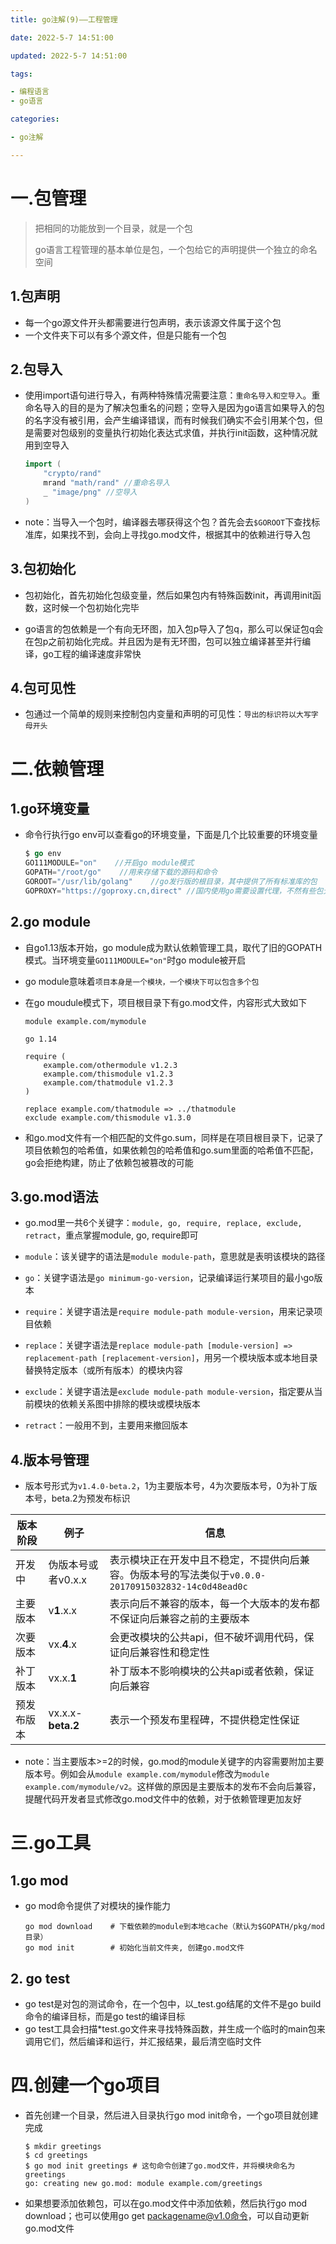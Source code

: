 ```yaml
---
title: go注解(9)——工程管理

date: 2022-5-7 14:51:00

updated: 2022-5-7 14:51:00

tags:

- 编程语言
- go语言

categories:

- go注解

---
```


# 一.包管理

> 把相同的功能放到一个目录，就是一个包
> 
> go语言工程管理的基本单位是包，一个包给它的声明提供一个独立的命名空间

## 1.包声明

- 每一个go源文件开头都需要进行包声明，表示该源文件属于这个包
- 一个文件夹下可以有多个源文件，但是只能有一个包

## 2.包导入

- 使用import语句进行导入，有两种特殊情况需要注意：`重命名导入和空导入`。重命名导入的目的是为了解决包重名的问题；空导入是因为go语言如果导入的包的名字没有被引用，会产生编译错误，而有时候我们确实不会引用某个包，但是需要对包级别的变量执行初始化表达式求值，并执行init函数，这种情况就用到空导入
  
  ```go
  import (
      "crypto/rand"
      mrand "math/rand" //重命名导入
      _ "image/png" //空导入
  )
  ```

- note：当导入一个包时，编译器去哪获得这个包？首先会去`$GOROOT`下查找标准库，如果找不到，会向上寻找go.mod文件，根据其中的依赖进行导入包

## 3.包初始化

- 包初始化，首先初始化包级变量，然后如果包内有特殊函数init，再调用init函数，这时候一个包初始化完毕

- go语言的包依赖是一个有向无环图，加入包p导入了包q，那么可以保证包q会在包p之前初始化完成。并且因为是有无环图，包可以独立编译甚至并行编译，go工程的编译速度非常快

## 4.包可见性

- 包通过一个简单的规则来控制包内变量和声明的可见性：`导出的标识符以大写字母开头`

# 二.依赖管理

## 1.go环境变量

- 命令行执行go env可以查看go的环境变量，下面是几个比较重要的环境变量
  
  ```go
  $ go env
  GO111MODULE="on"    //开启go module模式
  GOPATH="/root/go"    //用来存储下载的源码和命令
  GOROOT="/usr/lib/golang"    //go发行版的根目录，其中提供了所有标准库的包
  GOPROXY="https://goproxy.cn,direct" //国内使用go需要设置代理，不然有些包无法下载
  ```

## 2.go module

- 自go1.13版本开始，go module成为默认依赖管理工具，取代了旧的GOPATH模式。当环境变量`GO111MODULE="on"`时go module被开启

- go module意味着`项目本身是一个模块，一个模块下可以包含多个包`

- 在go moudule模式下，项目根目录下有go.mod文件，内容形式大致如下
  
  ```go-mod
  module example.com/mymodule
  
  go 1.14
  
  require (
      example.com/othermodule v1.2.3
      example.com/thismodule v1.2.3
      example.com/thatmodule v1.2.3
  )
  
  replace example.com/thatmodule => ../thatmodule
  exclude example.com/thismodule v1.3.0
  ```

- 和go.mod文件有一个相匹配的文件go.sum，同样是在项目根目录下，记录了项目依赖包的哈希值，如果依赖包的哈希值和go.sum里面的哈希值不匹配，go会拒绝构建，防止了依赖包被篡改的可能

## 3.go.mod语法

- go.mod里一共6个关键字：`module, go, require, replace, exclude, retract`，重点掌握module, go, require即可

- `module`：该关键字的语法是`module module-path`，意思就是表明该模块的路径

- `go`：关键字语法是`go minimum-go-version`，记录编译运行某项目的最小go版本

- `require`：关键字语法是`require module-path module-version`，用来记录项目依赖

- `replace`：关键字语法是`replace module-path [module-version] => replacement-path [replacement-version]`，用另一个模块版本或本地目录替换特定版本（或所有版本）的模块内容

- `exclude`：关键字语法是`exclude module-path module-version`，指定要从当前模块的依赖关系图中排除的模块或模块版本

- `retract`：一般用不到，主要用来撤回版本

## 4.版本号管理

- 版本号形式为`v1.4.0-beta.2`，1为主要版本号，4为次要版本号，0为补丁版本号，beta.2为预发布标识

| 版本阶段  | 例子                | 信息                                                                   |
| ----- | ----------------- | -------------------------------------------------------------------- |
| 开发中   | 伪版本号或者v0.x.x      | 表示模块正在开发中且不稳定，不提供向后兼容。伪版本号的写法类似于`v0.0.0-20170915032832-14c0d48ead0c` |
| 主要版本  | v**1**.x.x        | 表示向后不兼容的版本，每一个大版本的发布都不保证向后兼容之前的主要版本                                  |
| 次要版本  | vx.**4**.x        | 会更改模块的公共api，但不破坏调用代码，保证向后兼容性和稳定性                                     |
| 补丁版本  | vx.x.**1**        | 补丁版本不影响模块的公共api或者依赖，保证向后兼容                                           |
| 预发布版本 | vx.x.x-**beta.2** | 表示一个预发布里程碑，不提供稳定性保证                                                  |

- note：当主要版本>=2的时候，go.mod的module关键字的内容需要附加主要版本号。例如会从`module example.com/mymodule`修改为`module example.com/mymodule/v2`。这样做的原因是主要版本的发布不会向后兼容，提醒代码开发者显式修改go.mod文件中的依赖，对于依赖管理更加友好

# 三.go工具

## 1.go mod

- go mod命令提供了对模块的操作能力
  
  ```shell
  go mod download    # 下载依赖的module到本地cache（默认为$GOPATH/pkg/mod目录）
  go mod init        # 初始化当前文件夹, 创建go.mod文件
  ```

## 2. go test

- go test是对包的测试命令，在一个包中，以_test.go结尾的文件不是go build命令的编译目标，而是go test的编译目标
- go test工具会扫描*test.go文件来寻找特殊函数，并生成一个临时的main包来调用它们，然后编译和运行，并汇报结果，最后清空临时文件

# 四.创建一个go项目

- 首先创建一个目录，然后进入目录执行go mod init命令，一个go项目就创建完成
  
  ```shell
  $ mkdir greetings
  $ cd greetings
  $ go mod init greetings # 这句命令创建了go.mod文件，并将模块命名为greetings
  go: creating new go.mod: module example.com/greetings
  ```

- 如果想要添加依赖包，可以在go.mod文件中添加依赖，然后执行go mod download；也可以使用go get packagename@v1.0命令，可以自动更新go.mod文件
